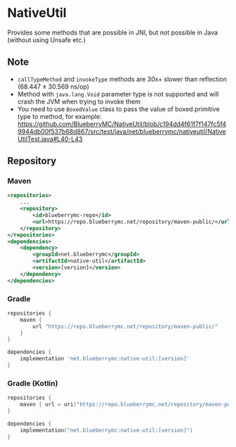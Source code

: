 # NativeUtil
Provides some methods that are possible in JNI, but not possible in Java (without using Unsafe etc.)

## Note
- `callTypeMethod` and `invokeType` methods are 30x+ slower than reflection (68.447 ± 30.569 ns/op)
- Method with `java.lang.Void` parameter type is not supported and will crash the JVM when trying to invoke them
- You need to use `BoxedValue` class to pass the value of boxed primitive type to method, for example: https://github.com/BlueberryMC/NativeUtil/blob/c194dd4f61f7f147fc5f49944db00f537b68d867/src/test/java/net/blueberrymc/nativeutil/NativeUtilTest.java#L40-L43

## Repository

### Maven

```xml
<repositories>
    ...
    <repository>
        <id>blueberrymc-repo</id>
        <url>https://repo.blueberrymc.net/repository/maven-public/</url>
    </repository>
</repositories>
<dependencies>
    <dependency>
        <groupId>net.blueberrymc</groupId>
        <artifactId>native-util</artifactId>
        <version>[version]</version>
    </dependency>
</dependencies>
```

### Gradle

```groovy
repositories {
    maven {
        url "https://repo.blueberrymc.net/repository/maven-public/"
    }
}

dependencies {
    implementation 'net.blueberrymc:native-util:[version]'
}
```

### Gradle (Kotlin)

```kotlin
repositories {
    maven { url = uri("https://repo.blueberrymc.net/repository/maven-public/") }
}

dependencies {
    implementation("net.blueberrymc:native-util:[version]")
}
```
